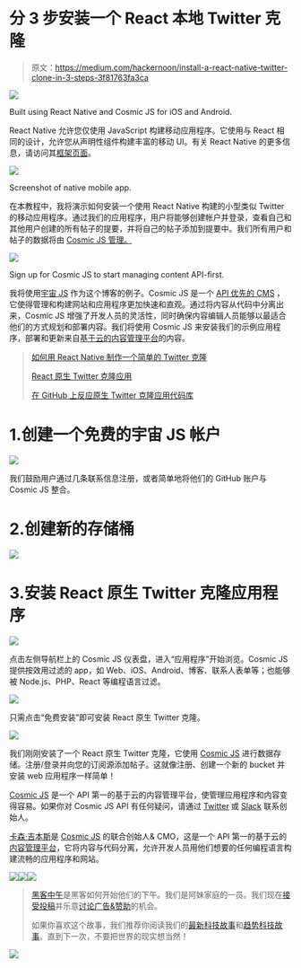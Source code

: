 # 分 3 步安装一个 React 本地 Twitter 克隆

> 原文：<https://medium.com/hackernoon/install-a-react-native-twitter-clone-in-3-steps-3f81763fa3ca>

![](img/4441169fdb978d0933de89fc652c42c0.png)

Built using React Native and Cosmic JS for iOS and Android.

React Native 允许您仅使用 JavaScript 构建移动应用程序。它使用与 React 相同的设计，允许您从声明性组件构建丰富的移动 UI。有关 React Native 的更多信息，请访问其[框架页面](https://facebook.github.io/react-native/)。

![](img/410cafb08ef7c37c6c220ec591c77f6c.png)

Screenshot of native mobile app.

在本教程中，我将演示如何安装一个使用 React Native 构建的小型类似 Twitter 的移动应用程序。通过我们的应用程序，用户将能够创建帐户并登录，查看自己和其他用户创建的所有帖子的提要，并将自己的帖子添加到提要中。我们所有用户和帖子的数据将由 [Cosmic JS 管理。](https://cosmicjs.com/)

![](img/a07a93b14c259ee0eb6d0a3ac9003136.png)

Sign up for Cosmic JS to start managing content API-first.

我将使用[宇宙 JS](https://cosmicjs.com/) 作为这个博客的例子。Cosmic JS 是一个 [API 优先的 CMS](https://cosmicjs.com/) ，它使得管理和构建网站和应用程序更加快速和直观。通过将内容从代码中分离出来，Cosmic JS 增强了开发人员的灵活性，同时确保内容编辑人员能够以最适合他们的方式规划和部署内容。我们将使用 Cosmic JS 来安装我们的示例应用程序，部署和更新来自[基于云的内容管理平台](https://cosmicjs.com/)的内容。

> [如何用 React Native 制作一个简单的 Twitter 克隆](https://cosmicjs.com/blog/how-to-make-a-simple-twitter-clone-with-react-native)
> 
> [React 原生 Twitter 克隆应用](https://cosmicjs.com/apps/react-native-twitter-clone)
> 
> [在 GitHub 上反应原生 Twitter 克隆应用代码库](https://github.com/cosmicjs/react-native-twitter-clone)

# 1.创建一个免费的宇宙 JS 帐户

![](img/327e72be488bafbd5a88df6a0bd1c3eb.png)

我们鼓励用户通过几条联系信息注册，或者简单地将他们的 GitHub 账户与 Cosmic JS 整合。

# 2.创建新的存储桶

![](img/de27eea02993dd6d4577d05be05c794a.png)

# 3.安装 React 原生 Twitter 克隆应用程序

![](img/509ba39f370399a0b04536871278f8cc.png)

点击左侧导航栏上的 Cosmic JS 仪表盘，进入“应用程序”开始浏览。Cosmic JS 提供按效用过滤的 app，如 Web、iOS、Android、博客、联系人表单等；也能够被 Node.js、PHP、React 等编程语言过滤。

![](img/83ef0bcedaa5df363296edabf3abd1d7.png)

只需点击“免费安装”即可安装 React 原生 Twitter 克隆。

![](img/1e55e1f53b8afcab7d8071ce9e44a0d0.png)

我们刚刚安装了一个 React 原生 Twitter 克隆，它使用 [Cosmic JS](https://cosmicjs.com/) 进行数据存储。注册/登录并向您的订阅源添加帖子。这就像注册、创建一个新的 bucket 并安装 web 应用程序一样简单！

[Cosmic JS](https://cosmicjs.com/) 是一个 API 第一的基于云的内容管理平台，使管理应用程序和内容变得容易。如果你对 Cosmic JS API 有任何疑问，请通过 [Twitter](https://twitter.com/cosmic_js) 或 [Slack](https://cosmicjs.com/community) 联系创始人。

[卡森·吉本斯](https://twitter.com/carsoncgibbons)是 [Cosmic JS](https://cosmicjs.com/) 的联合创始人& CMO，这是一个 API 第一的基于云的[内容管理平台](https://cosmicjs.com/)，它将内容与代码分离，允许开发人员用他们想要的任何编程语言构建流畅的应用程序和网站。

[![](img/50ef4044ecd4e250b5d50f368b775d38.png)](http://bit.ly/HackernoonFB)[![](img/979d9a46439d5aebbdcdca574e21dc81.png)](https://goo.gl/k7XYbx)[![](img/2930ba6bd2c12218fdbbf7e02c8746ff.png)](https://goo.gl/4ofytp)

> [黑客中午](http://bit.ly/Hackernoon)是黑客如何开始他们的下午。我们是阿妹家庭的一员。我们现在[接受投稿](http://bit.ly/hackernoonsubmission)并乐意[讨论广告&赞助](mailto:partners@amipublications.com)的机会。
> 
> 如果你喜欢这个故事，我们推荐你阅读我们的[最新科技故事](http://bit.ly/hackernoonlatestt)和[趋势科技故事](https://hackernoon.com/trending)。直到下一次，不要把世界的现实想当然！

![](img/be0ca55ba73a573dce11effb2ee80d56.png)